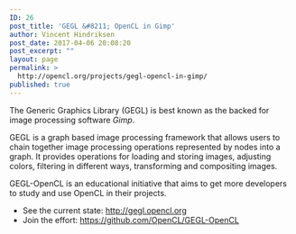 ```yaml
---
ID: 26
post_title: 'GEGL &#8211; OpenCL in Gimp'
author: Vincent Hindriksen
post_date: 2017-04-06 20:08:20
post_excerpt: ""
layout: page
permalink: >
  http://opencl.org/projects/gegl-opencl-in-gimp/
published: true
---
```

<span class="st">The Generic Graphics Library</span> (GEGL) is best known as the backed for image processing software<em> Gimp</em>.

GEGL is a graph based image processing framework that allows users to chain together image processing operations represented by nodes into a graph. It provides operations for loading and storing images, adjusting colors, filtering in different ways, transforming and compositing images.

GEGL-OpenCL is an educational initiative that aims to get more developers to study and use OpenCL in their projects.
<ul>
 	<li>See the current state: <a href="http://gegl.opencl.org">http://gegl.opencl.org</a></li>
 	<li>Join the effort: <a href="https://github.com/OpenCL/GEGL-OpenCL">https://github.com/OpenCL/GEGL-OpenCL</a></li>
</ul>
